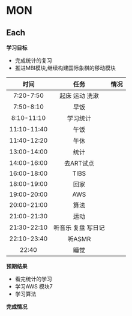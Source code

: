 # MON

## Each

**学习目标**

- 完成统计的复习
- 推进MBI模块,继续构建国际象棋的移动模块

|    时间     |        任务        | 情况 |
| :---------: | :----------------: | :--: |
|  7:20-7:50  |   起床 运动 洗漱   |      |
|  7:50-8:10  |        早饭        |      |
| 8:10-11:10  |      学习统计      |      |
| 11:10-11:40 |        午饭        |      |
| 11:40-12:20 |        午休        |      |
| 13:00-14:00 |        统计        |      |
| 14:00-16:00 |     去ART试点      |      |
| 16:00-18:00 |        TIBS        |      |
| 18:00-19:00 |        回家        |      |
| 19:00-20:00 |        AWS         |      |
| 20:00-21:00 |        算法        |      |
| 21:00-21:30 |        运动        |      |
| 21:30-22:10 | 听音乐 复盘 写日记 |      |
| 22:10-23:40 |       听ASMR       |      |
|    22:40    |        睡觉        |      |

**预期结果**

- 看完统计的学习
- 学习AWS 模块7
- 学习算法

**完成情况**

